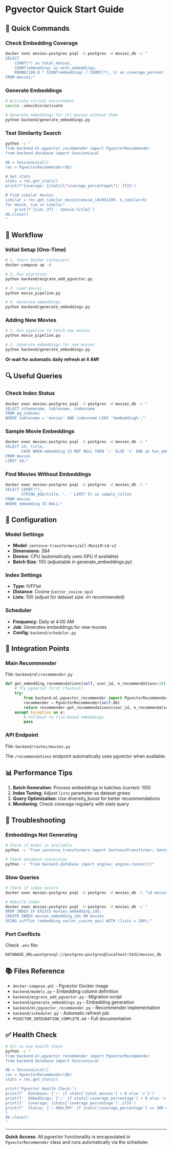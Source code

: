 # Pgvector Quick Start Guide

## 🚀 Quick Commands

### Check Embedding Coverage
```bash
docker exec movies-postgres psql -U postgres -d movies_db -c "
SELECT 
    COUNT(*) as total_movies,
    COUNT(embedding) as with_embeddings,
    ROUND(100.0 * COUNT(embedding) / COUNT(*), 1) as coverage_percent
FROM movies;"
```

### Generate Embeddings
```bash
# Activate virtual environment
source .venv/bin/activate

# Generate embeddings for all movies without them
python backend/generate_embeddings.py
```

### Test Similarity Search
```bash
python -c "
from backend.ml.pgvector_recommender import PgvectorRecommender
from backend.database import SessionLocal

db = SessionLocal()
rec = PgvectorRecommender(db)

# Get stats
stats = rec.get_stats()
print(f'Coverage: {stats[\"coverage_percentage\"]:.1f}%')

# Find similar movies
similar = rec.get_similar_movies(movie_id=941109, n_similar=5)
for movie, sim in similar:
    print(f'{sim:.3f} - {movie.title}')
db.close()
"
```

## 📝 Workflow

### Initial Setup (One-Time)
```bash
# 1. Start Docker containers
docker-compose up -d

# 2. Run migration
python backend/migrate_add_pgvector.py

# 3. Load movies
python movie_pipeline.py

# 4. Generate embeddings
python backend/generate_embeddings.py
```

### Adding New Movies
```bash
# 1. Run pipeline to fetch new movies
python movie_pipeline.py

# 2. Generate embeddings for new movies
python backend/generate_embeddings.py
```

**Or wait for automatic daily refresh at 4 AM!**

## 🔍 Useful Queries

### Check Index Status
```bash
docker exec movies-postgres psql -U postgres -d movies_db -c "
SELECT schemaname, tablename, indexname 
FROM pg_indexes 
WHERE tablename = 'movies' AND indexname LIKE '%embedding%';"
```

### Sample Movie Embeddings
```bash
docker exec movies-postgres psql -U postgres -d movies_db -c "
SELECT id, title, 
       CASE WHEN embedding IS NOT NULL THEN '✓' ELSE '✗' END as has_embedding
FROM movies 
LIMIT 10;"
```

### Find Movies Without Embeddings
```bash
docker exec movies-postgres psql -U postgres -d movies_db -c "
SELECT COUNT(*), 
       STRING_AGG(title, ', ' LIMIT 5) as sample_titles
FROM movies 
WHERE embedding IS NULL;"
```

## 🔧 Configuration

### Model Settings
- **Model**: `sentence-transformers/all-MiniLM-L6-v2`
- **Dimensions**: 384
- **Device**: CPU (automatically uses GPU if available)
- **Batch Size**: 100 (adjustable in generate_embeddings.py)

### Index Settings
- **Type**: IVFFlat
- **Distance**: Cosine (`vector_cosine_ops`)
- **Lists**: 100 (adjust for dataset size: √n recommended)

### Scheduler
- **Frequency**: Daily at 4:00 AM
- **Job**: Generates embeddings for new movies
- **Config**: `backend/scheduler.py`

## 🎯 Integration Points

### Main Recommender
File: `backend/ml/recommender.py`

```python
def get_embedding_recommendations(self, user_id, n_recommendations=10):
    # Try pgvector first (fastest)
    try:
        from backend.ml.pgvector_recommender import PgvectorRecommender
        recommender = PgvectorRecommender(self.db)
        return recommender.get_recommendations(user_id, n_recommendations)
    except Exception as e:
        # Fallback to file-based embeddings
        pass
```

### API Endpoint
File: `backend/routes/movies.py`

The `/recommendations` endpoint automatically uses pgvector when available.

## 📊 Performance Tips

1. **Batch Generation**: Process embeddings in batches (current: 100)
2. **Index Tuning**: Adjust `lists` parameter as dataset grows
3. **Query Optimization**: Use diversity_boost for better recommendations
4. **Monitoring**: Check coverage regularly with stats query

## 🐛 Troubleshooting

### Embeddings Not Generating
```bash
# Check if model is available
python -c "from sentence_transformers import SentenceTransformer; SentenceTransformer('all-MiniLM-L6-v2')"

# Check database connection
python -c "from backend.database import engine; engine.connect()"
```

### Slow Queries
```bash
# Check if index exists
docker exec movies-postgres psql -U postgres -d movies_db -c "\d movies"

# Rebuild index
docker exec movies-postgres psql -U postgres -d movies_db -c "
DROP INDEX IF EXISTS movies_embedding_idx;
CREATE INDEX movies_embedding_idx ON movies 
USING ivfflat (embedding vector_cosine_ops) WITH (lists = 100);"
```

### Port Conflicts
Check `.env` file:
```
DATABASE_URL=postgresql://postgres:postgres@localhost:5432/movies_db
```

## 📚 Files Reference

- `docker-compose.yml` - Pgvector Docker image
- `backend/models.py` - Embedding column definition
- `backend/migrate_add_pgvector.py` - Migration script
- `backend/generate_embeddings.py` - Embedding generation
- `backend/ml/pgvector_recommender.py` - Recommender implementation
- `backend/scheduler.py` - Automatic refresh job
- `PGVECTOR_INTEGRATION_COMPLETE.md` - Full documentation

## ✅ Health Check
```bash
# All-in-one health check
python -c "
from backend.ml.pgvector_recommender import PgvectorRecommender
from backend.database import SessionLocal

db = SessionLocal()
rec = PgvectorRecommender(db)
stats = rec.get_stats()

print('Pgvector Health Check:')
print(f'  Database: {'✓' if stats['total_movies'] > 0 else '✗'}')
print(f'  Embeddings: {'✓' if stats['coverage_percentage'] > 0 else '✗'}')
print(f'  Coverage: {stats['coverage_percentage']:.1f}%')
print(f'  Status: {'✓ HEALTHY' if stats['coverage_percentage'] == 100 else '⚠ PARTIAL'}'
)
db.close()
"
```

---

**Quick Access**: All pgvector functionality is encapsulated in `PgvectorRecommender` class and runs automatically via the scheduler.